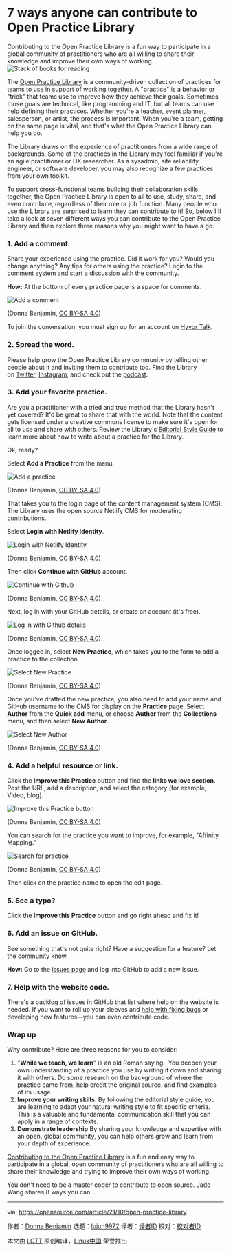 [#]: subject: "7 ways anyone can contribute to Open Practice Library"
[#]: via: "https://opensource.com/article/21/10/open-practice-library"
[#]: author: "Donna Benjamin https://opensource.com/users/kattekrab"
[#]: collector: "lujun9972"
[#]: translator: " "
[#]: reviewer: " "
[#]: publisher: " "
[#]: url: " "

7 ways anyone can contribute to Open Practice Library
======
Contributing to the Open Practice Library is a fun way to participate in
a global community of practitioners who are all willing to share their
knowledge and improve their own ways of working.
![Stack of books for reading][1]

The [Open Practice Library][2] is a community-driven collection of practices for teams to use in support of working together. A "practice" is a behavior or "trick" that teams use to improve how they achieve their goals. Sometimes those goals are technical, like programming and IT, but all teams can use help defining their practices. Whether you're a teacher, event planner, salesperson, or artist, the process is important. When you're a team, getting on the same page is vital, and that's what the Open Practice Library can help you do.

The Library draws on the experience of practitioners from a wide range of backgrounds. Some of the practices in the Library may feel familiar if you're an agile practitioner or UX researcher. As a sysadmin, site reliability engineer, or software developer, you may also recognize a few practices from your own toolkit. 

To support cross-functional teams building their collaboration skills together, the Open Practice Library is open to all to use, study, share, and even contribute, regardless of their role or job function. Many people who use the Library are surprised to learn they can contribute to it! So, below I'll take a look at seven different ways you can contribute to the Open Practice Library and then explore three reasons why you might want to have a go.

### 1\. Add a comment.

Share your experience using the practice. Did it work for you? Would you change anything? Any tips for others using the practice? Login to the comment system and start a discussion with the community.

**How:** At the bottom of every practice page is a space for comments.

![Add a comment][3]

(Donna Benjamin, [CC BY-SA 4.0][4])

To join the conversation, you must sign up for an account on [Hyvor Talk][5].

### 2\. Spread the word. 

Please help grow the Open Practice Library community by telling other people about it and inviting them to contribute too. Find the Library on [Twitter][6], [Instagram][7], and check out the [podcast][8]. 

### 3\. Add your favorite practice.

Are you a practitioner with a tried and true method that the Library hasn't yet covered? It'd be great to share that with the world. Note that the content gets licensed under a creative commons license to make sure it's open for all to use and share with others. Review the Library's [Editorial Style Guide][9] to learn more about how to write about a practice for the Library. 

Ok, ready? 

Select **Add a Practice** from the menu.

![Add a practice][10]

(Donna Benjamin, [CC BY-SA 4.0][4])

That takes you to the login page of the content management system (CMS). The Library uses the open source Netlify CMS for moderating contributions. 

Select **Login with Netlify Identity**.

![Login with Netlify Identity][11]

(Donna Benjamin, [CC BY-SA 4.0][4])

Then click **Continue with GitHub** account.

![Continue with Github][12]

(Donna Benjamin, [CC BY-SA 4.0][4])

Next, log in with your GitHub details, or create an account (it's free).

![Log in with Github details][13]

(Donna Benjamin, [CC BY-SA 4.0][4])

Once logged in, select **New Practice**, which takes you to the form to add a practice to the collection.

![Select New Practice][14]

(Donna Benjamin, [CC BY-SA 4.0][4])

Once you've drafted the new practice, you also need to add your name and GitHub username to the CMS for display on the **Practice** page. Select **Author** from the **Quick add** menu, or choose **Author** from the **Collections** menu, and then select **New Author**.

![Select New Author][15]

(Donna Benjamin, [CC BY-SA 4.0][4])

### 4\. Add a helpful resource or link. 

Click the **Improve this Practice** button and find the **links we love section**. Post the URL, add a description, and select the category (for example, Video, blog).

![Improve this Practice button][16]

(Donna Benjamin, [CC BY-SA 4.0][4])

You can search for the practice you want to improve, for example, "Affinity Mapping."

![Search for practice][17]

(Donna Benjamin, [CC BY-SA 4.0][4])

Then click on the practice name to open the edit page.

### 5\. See a typo?

Click the **Improve this Practice** button and go right ahead and fix it! 

### 6\. Add an issue on GitHub.

See something that's not quite right? Have a suggestion for a feature? Let the community know.

**How:** Go to the [issues page][18] and log into GitHub to add a new issue.

### 7\. Help with the website code. 

There's a backlog of issues in GitHub that list where help on the website is needed. If you want to roll up your sleeves and [help with fixing bugs][19] or developing new features—you can even contribute code. 

### Wrap up

Why contribute? Here are three reasons for you to consider:

  1. "**While we teach, we learn**" is an old Roman saying. 
You deepen your own understanding of a practice you use by writing it down and sharing it with others. Do some research on the background of where the practice came from, help credit the original source, and find examples of its usage.
  2. **Improve your writing skills**.
By following the editorial style guide, you are learning to adapt your natural writing style to fit specific criteria. This is a valuable and fundamental communication skill that you can apply in a range of contexts.
  3. **Demonstrate leadership**
By sharing your knowledge and expertise with an open, global community, you can help others grow and learn from your depth of experience.



[Contributing to the Open Practice Library][20] is a fun and easy way to participate in a global, open community of practitioners who are all willing to share their knowledge and trying to improve their own ways of working.

You don't need to be a master coder to contribute to open source. Jade Wang shares 8 ways you can...

--------------------------------------------------------------------------------

via: https://opensource.com/article/21/10/open-practice-library

作者：[Donna Benjamin][a]
选题：[lujun9972][b]
译者：[译者ID](https://github.com/译者ID)
校对：[校对者ID](https://github.com/校对者ID)

本文由 [LCTT](https://github.com/LCTT/TranslateProject) 原创编译，[Linux中国](https://linux.cn/) 荣誉推出

[a]: https://opensource.com/users/kattekrab
[b]: https://github.com/lujun9972
[1]: https://opensource.com/sites/default/files/styles/image-full-size/public/lead-images/books_read_list_stack_study.png?itok=GZxb9OAv (Stack of books for reading)
[2]: https://openpracticelibrary.com/learn
[3]: https://opensource.com/sites/default/files/uploads/1_add-comment.png (Add a comment)
[4]: https://creativecommons.org/licenses/by-sa/4.0/
[5]: https://talk.hyvor.com
[6]: https://twitter.com/practicelibrary
[7]: https://www.instagram.com/openpracticelibrary
[8]: https://podcasts.apple.com/us/podcast/open-practice-podcast/id1501715186
[9]: https://openpracticelibrary.com/page/editorial/
[10]: https://opensource.com/sites/default/files/uploads/2_add-practice.gif (Add a practice)
[11]: https://opensource.com/sites/default/files/uploads/2_login-netlify.png (Login with Netlify Identity)
[12]: https://opensource.com/sites/default/files/uploads/3_continue-github.png (Continue with Github)
[13]: https://opensource.com/sites/default/files/uploads/4_github_details.png (Log in with Github details)
[14]: https://opensource.com/sites/default/files/uploads/5_new-practice.gif (Select New Practice)
[15]: https://opensource.com/sites/default/files/uploads/6_select-new-author.gif (select New Author)
[16]: https://opensource.com/sites/default/files/styles/medium/public/uploads/7_improve-this-practice.png?itok=ypFLi0uu (Improve this Practice button)
[17]: https://opensource.com/sites/default/files/styles/medium/public/uploads/8_search-for-practice.png?itok=f81s25N8 (Search for practice)
[18]: https://github.com/openpracticelibrary/openpracticelibrary/issues/new
[19]: https://github.com/openpracticelibrary/openpracticelibrary/issues?q=is%3Aissue+is%3Aopen+label%3ABug
[20]: https://openpracticelibrary.com/page/contribution-guide

